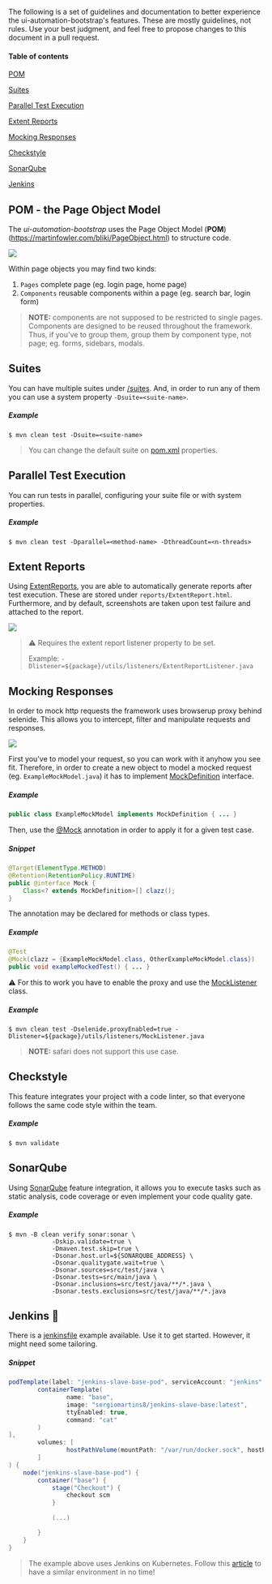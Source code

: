 The following is a set of guidelines and documentation to better experience the ui-automation-bootstrap's features. 
These are mostly guidelines, not rules. Use your best judgment, and feel free to propose changes to this document in a pull request.

#### Table of contents
[POM](#pom---the-page-object-model)

[Suites](#suites)

[Parallel Test Execution](#parallel-test-execution)

[Extent Reports](#extent-reports)

[Mocking Responses](#mocking-responses)

[Checkstyle](#checkstyle)

[SonarQube](#sonarqube)

[Jenkins](#jenkins-)

## POM - the Page Object Model
The *ui-automation-bootstrap* uses the Page Object Model (**POM**) (https://martinfowler.com/bliki/PageObject.html) to structure code.

![](img/structure.gif)

Within page objects you may find two kinds:
1. `Pages` complete page (eg. login page, home page)
1. `Components` reusable components within a page (eg. search bar, login form)

> **NOTE:** components are not supposed to be restricted to single pages. Components are designed to be reused throughout the framework. 
> Thus, if you've to group them, group them by component type, not page; eg. forms, sidebars, modals.

## Suites
You can have multiple suites under [/suites](../src/test/resources/suites). And, in order to run any of them you can use a system property `-Dsuite=<suite-name>`.

##### Example
```shell script
$ mvn clean test -Dsuite=<suite-name>
```

> You can change the default suite on [pom.xml](../pom.xml) properties.

## Parallel Test Execution
You can run tests in parallel, configuring your suite file or with system properties.
 
##### Example
 ```shell script
$ mvn clean test -Dparallel=<method-name> -DthreadCount=<n-threads>
```

## Extent Reports
Using [ExtentReports](https://extentreports.com/), you are able to automatically generate reports after test execution. These are stored under `reports/ExtentReport.html`. 
Furthermore, and by default, screenshots are taken upon test failure and attached to the report.

![](img/reports.gif)

> ⚠️ Requires the extent report listener property to be set.
>
> Example: `-Dlistener=${package}/utils/listeners/ExtentReportListener.java`

## Mocking Responses
In order to mock http requests the framework uses browserup proxy behind selenide. This allows you to intercept, filter and manipulate requests and responses.

![](img/mocked_response.png)

First you've to model your request, so you can work with it anyhow you see fit. 
Therefore, in order to create a new object to model a mocked request (eg. `ExampleMockModel.java`) it has to implement [MockDefinition](../src/test/java/io/company/utils/mocks/MockDefinition.java) interface.

##### Example
````java
public class ExampleMockModel implements MockDefinition { ... }
````

Then, use the [@Mock](../src/test/java/io/company/utils/mocks/Mock.java) annotation in order to apply it for a given test case.

##### Snippet
```java
@Target(ElementType.METHOD)
@Retention(RetentionPolicy.RUNTIME)
public @interface Mock {
    Class<? extends MockDefinition>[] clazz();
}
```

The annotation may be declared for methods or class types.

##### Example
````java
@Test
@Mock(clazz = {ExampleMockModel.class, OtherExampleMockModel.class})
public void exampleMockedTest() { ... }
````

⚠️ For this to work you have to enable the proxy and use the [MockListener](../src/test/java/io/company/utils/listeners/MockListener.java) class.

##### Example
```shell script
$ mvn clean test -Dselenide.proxyEnabled=true -Dlistener=${package}/utils/listeners/MockListener.java
```

> **NOTE:** safari does not support this use case.

## Checkstyle
This feature integrates your project with a code linter, so that everyone follows the same code style within the team. 

##### Example
```shell script
$ mvn validate
```
 
## SonarQube
Using [SonarQube](https://www.sonarqube.org/) feature integration, it allows you to execute tasks such as static analysis, code coverage or even implement your code quality gate.

##### Example
```shell script
$ mvn -B clean verify sonar:sonar \
            -Dskip.validate=true \
            -Dmaven.test.skip=true \
            -Dsonar.host.url=${SONARQUBE_ADDRESS} \
            -Dsonar.qualitygate.wait=true \
            -Dsonar.sources=src/test/java \
            -Dsonar.tests=src/main/java \
            -Dsonar.inclusions=src/test/java/**/*.java \
            -Dsonar.tests.exclusions=src/test/java/**/*.java
```

## Jenkins 🤖
There is a [jenkinsfile](../Jenkinsfile) example available. Use it to get started. However, it might need some tailoring.

##### Snippet
```groovy
podTemplate(label: "jenkins-slave-base-pod", serviceAccount: "jenkins", containers: [
        containerTemplate(
                name: "base",
                image: "sergiomartins8/jenkins-slave-base:latest",
                ttyEnabled: true,
                command: "cat"
        )
],
        volumes: [
                hostPathVolume(mountPath: "/var/run/docker.sock", hostPath: "/var/run/docker.sock")
        ]
) {
    node("jenkins-slave-base-pod") {
        container("base") {
            stage("Checkout") {
                checkout scm
            }
    
            (...)

        }
    }
}
```

> The example above uses Jenkins on Kubernetes. Follow this [article](https://medium.com/@sergiomartins8/highly-scalable-jenkins-on-minikube-8cc289a31850) to have a similar environment in no time!
